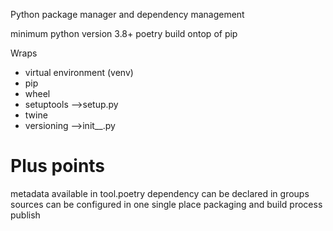 Python package manager and dependency management 

minimum python version 3.8+
poetry build ontop of pip


Wraps 
- virtual environment (venv)
- pip
- wheel
- setuptools -->setup.py
- twine 
- versioning -->init__.py


# Plus points 
metadata available in tool.poetry 
dependency can be declared in groups 
sources can be configured in one single place 
packaging and build process
publish 

